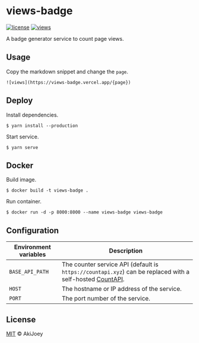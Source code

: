 # views-badge

[![license][license-image]][license-url]
[![views][views-image]][views-url]

A badge generator service to count page views.

## Usage

Copy the markdown snippet and change the `page`.

`![views](https://views-badge.vercel.app/{page})`

## Deploy

Install dependencies.

`$ yarn install --production`

Start service.

`$ yarn serve`

## Docker

Build image.

`$ docker build -t views-badge .`

Run container.

`$ docker run -d -p 8000:8000 --name views-badge views-badge`

## Configuration

| Environment variables | Description                                                                                                                                     |
| --------------------- | ----------------------------------------------------------------------------------------------------------------------------------------------- |
| `BASE_API_PATH`       | The counter service API (default is `https://countapi.xyz`) can be replaced with a self-hosted [CountAPI](https://github.com/akijoey/countapi). |
| `HOST`                | The hostname or IP address of the service.                                                                                                      |
| `PORT`                | The port number of the service.                                                                                                                 |

## License

[MIT][license-url] © AkiJoey

[license-image]: https://img.shields.io/github/license/akijoey/views-badge
[license-url]: https://github.com/akijoey/views-badge/blob/master/LICENSE
[views-image]: https://views-badge.vercel.app/views-badge
[views-url]: https://github.com/akijoey/views-badge
